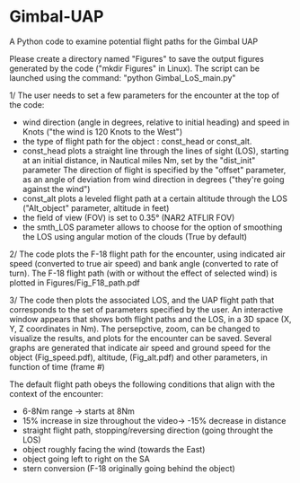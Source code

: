 # Gimbal-UAP
A Python code to examine potential flight paths for the Gimbal UAP

Please create a directory named "Figures" to save the output figures generated by the code ("mkdir Figures" in Linux).
The script can be launched using the command: "python Gimbal_LoS_main.py"

1/ The user needs to set a few parameters for the encounter at the top of the code: 
- wind direction (angle in degrees, relative to initial heading) and speed in Knots ("the wind is 120 Knots to the West")
- the type of flight path for the object : const_head or const_alt. 
- const_head plots a straight line through the lines of sight (LOS), starting at an initial distance, in Nautical miles Nm, set by the "dist_init" parameter
  The direction of flight is specified by the "offset" parameter, as an angle of deviation from wind direction in degrees ("they're going against the wind")
- const_alt plots a leveled flight path at a certain altitude through the LOS ("Alt_object" parameter, altitude in feet)
- the field of view (FOV) is set to 0.35° (NAR2 ATFLIR FOV)
- the smth_LOS parameter allows to choose for the option of smoothing the LOS using angular motion of the clouds (True by default)

2/ The code plots the F-18 flight path for the encounter, using indicated air speed (converted to true air speed) and bank angle (converted to rate of turn).
   The F-18 flight path (with or without the effect of selected wind) is plotted in Figures/Fig_F18_path.pdf

3/ The code then plots the associated LOS, and the UAP flight path that corresponds to the set of parameters specified by the user. 
   An interactive window appears that shows both flight paths and the LOS, in a 3D space (X, Y, Z coordinates in Nm). The persepctive, zoom, can be changed 
   to visualize the results, and plots for the encounter can be saved. 
   Several graphs are generated that indicate air speed and ground speed for the object (Fig_speed.pdf), altitude, (Fig_alt.pdf) and other parameters, 
   in function of time (frame #) 


The default flight path obeys the following conditions that align with the context of the encounter:
- 6-8Nm range -> starts at 8Nm
- 15% increase in size throughout the video-> -15% decrease in distance
- straight flight path, stopping/reversing direction (going throught the LOS)
- object roughly facing the wind (towards the East)
- object going left to right on the SA
- stern conversion (F-18 originally going behind the object)
